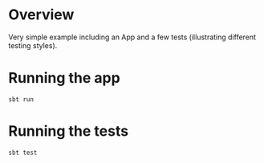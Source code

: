 # Overview

Very simple example including an App and a few tests (illustrating different testing styles).

# Running the app

    sbt run

# Running the tests

    sbt test
